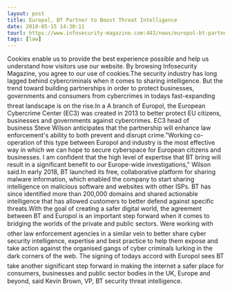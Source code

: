 ```yaml
---
layout: post
title: Europol, BT Partner to Boost Threat Intelligence
date: 2018-05-15 14:30:11
tourl: https://www.infosecurity-magazine.com:443/news/europol-bt-partner-to-boost-threat/
tags: [law]
---
```

Cookies enable us to provide the best experience possible and help us understand how visitors use our website. By browsing Infosecurity Magazine, you agree to our use of cookies.The security industry has long lagged behind cybercriminals when it comes to sharing intelligence. But the trend toward building partnerships in order to protect businesses, governments and consumers from cybercrimes in todays fast-expanding threat landscape is on the rise.In a A branch of Europol, the European Cybercrime Center (EC3) was created in 2013 to better protect EU citizens, businesses and governments against cybercrimes. EC3 head of business Steve Wilson anticipates that the partnership will enhance law enforcement's ability to both prevent and disrupt crime."Working co-operation of this type between Europol and industry is the most effective way in which we can hope to secure cyberspace for European citizens and businesses. I am confident that the high level of expertise that BT bring will result in a significant benefit to our Europe-wide investigations," Wilson said.In early 2018, BT launched its free, collaborative platform for sharing malware information, which enabled the company to start sharing intelligence on malicious software and websites with other ISPs. BT has since identified more than 200,000 domains and shared actionable intelligence that has allowed customers to better defend against specific threats.With the goal of creating a safer digital world, the agreement between BT and Europol is an important step forward when it comes to bridging the worlds of the private and public sectors. Were working with other law enforcement agencies in a similar vein to better share cyber security intelligence, expertise and best practice to help them expose and take action against the organised gangs of cyber criminals lurking in the dark corners of the web. The signing of todays accord with Europol sees BT take another significant step forward in making the internet a safer place for consumers, businesses and public sector bodies in the UK, Europe and beyond, said Kevin Brown, VP, BT security threat intelligence.